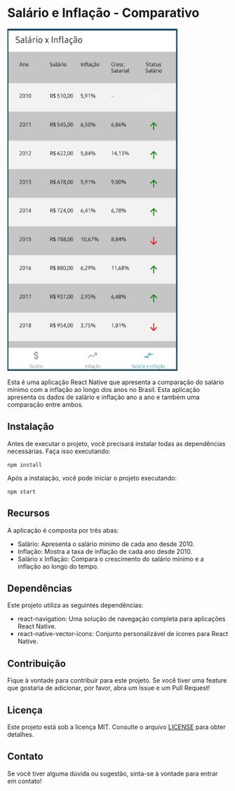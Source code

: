 # Salário e Inflação - Comparativo

![Screenshot da Aplicação](./assets/SalarioXInflacao.png)


Esta é uma aplicação React Native que apresenta a comparação do salário mínimo com a inflação ao longo dos anos no Brasil. Esta aplicação apresenta os dados de salário e inflação ano a ano e também uma comparação entre ambos.

## Instalação

Antes de executar o projeto, você precisará instalar todas as dependências necessárias. Faça isso executando:

```
npm install
```

Após a instalação, você pode iniciar o projeto executando:

```
npm start
```

## Recursos

A aplicação é composta por três abas:

- Salário: Apresenta o salário mínimo de cada ano desde 2010.
- Inflação: Mostra a taxa de inflação de cada ano desde 2010.
- Salário x Inflação: Compara o crescimento do salário mínimo e a inflação ao longo do tempo.

## Dependências

Este projeto utiliza as seguintes dependências:

- react-navigation: Uma solução de navegação completa para aplicações React Native.
- react-native-vector-icons: Conjunto personalizável de ícones para React Native.

## Contribuição

Fique à vontade para contribuir para este projeto. Se você tiver uma feature que gostaria de adicionar, por favor, abra um Issue e um Pull Request!

## Licença

Este projeto está sob a licença MIT. Consulte o arquivo [LICENSE](LICENSE) para obter detalhes.

## Contato

Se você tiver alguma dúvida ou sugestão, sinta-se à vontade para entrar em contato!
